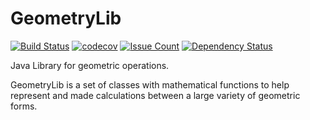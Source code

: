 GeometryLib
===========

[![Build Status](https://travis-ci.org/dougmaitelli/GeometryLib.svg)](https://travis-ci.org/dougmaitelli/GeometryLib)
[![codecov](https://codecov.io/gh/dougmaitelli/GeometryLib/branch/master/graph/badge.svg)](https://codecov.io/gh/dougmaitelli/GeometryLib)
[![Issue Count](https://codeclimate.com/github/dougmaitelli/GeometryLib/badges/issue_count.svg)](https://codeclimate.com/github/dougmaitelli/GeometryLib)
[![Dependency Status](https://www.versioneye.com/user/projects/555ca3fe634daa30fb000853//badge.svg?style=flat)](https://www.versioneye.com/user/projects/555ca3fe634daa30fb000853/)

Java Library for geometric operations.

GeometryLib is a set of classes with mathematical functions to help represent and made calculations between a large variety of geometric forms.
